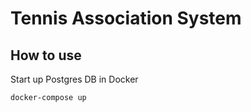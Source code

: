 # Tennis Association System

## How to use
Start up Postgres DB in Docker
```
docker-compose up
```

